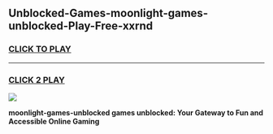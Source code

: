 
## Unblocked-Games-moonlight-games-unblocked-Play-Free-xxrnd
<h3>
<a href="https://premium76.site?title=moonlight-games-unblocked&ref=10A">CLICK TO PLAY</a></h3>
<hr>

<h3>
<a href="https://premium76.site?title=moonlight-games-unblocked&ref=10A">CLICK 2 PLAY</a>
  
</h3>

<a href="https://premium76.site?title=moonlight-games-unblocked&ref=10A"><img src="https://clearcache.store/games.png"></a>


**moonlight-games-unblocked games unblocked: Your Gateway to Fun and Accessible Online Gaming**
